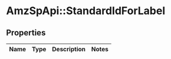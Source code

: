 # AmzSpApi::StandardIdForLabel

## Properties
Name | Type | Description | Notes
------------ | ------------- | ------------- | -------------

